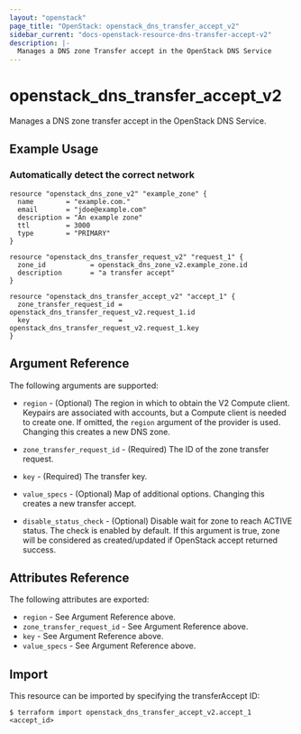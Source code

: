 ```yaml
---
layout: "openstack"
page_title: "OpenStack: openstack_dns_transfer_accept_v2"
sidebar_current: "docs-openstack-resource-dns-transfer-accept-v2"
description: |-
  Manages a DNS zone Transfer accept in the OpenStack DNS Service
---
```


# openstack\_dns\_transfer\_accept\_v2

Manages a DNS zone transfer accept in the OpenStack DNS Service.

## Example Usage

### Automatically detect the correct network

```hcl
resource "openstack_dns_zone_v2" "example_zone" {
  name        = "example.com."
  email       = "jdoe@example.com"
  description = "An example zone"
  ttl         = 3000
  type        = "PRIMARY"
}

resource "openstack_dns_transfer_request_v2" "request_1" {
  zone_id           = openstack_dns_zone_v2.example_zone.id
  description       = "a transfer accept"
}

resource "openstack_dns_transfer_accept_v2" "accept_1" {
  zone_transfer_request_id = openstack_dns_transfer_request_v2.request_1.id
  key                      = openstack_dns_transfer_request_v2.request_1.key
}

```

## Argument Reference

The following arguments are supported:

* `region` - (Optional) The region in which to obtain the V2 Compute client.
    Keypairs are associated with accounts, but a Compute client is needed to
    create one. If omitted, the `region` argument of the provider is used.
    Changing this creates a new DNS zone.

* `zone_transfer_request_id` - (Required) The ID of the zone transfer request.

* `key` - (Required) The transfer key.

* `value_specs` - (Optional) Map of additional options. Changing this creates a
  new transfer accept.

* `disable_status_check` - (Optional) Disable wait for zone to reach ACTIVE
  status. The check is enabled by default. If this argument is true, zone
  will be considered as created/updated if OpenStack accept returned success.

## Attributes Reference

The following attributes are exported:

* `region` - See Argument Reference above.
* `zone_transfer_request_id` - See Argument Reference above.
* `key` - See Argument Reference above.
* `value_specs` - See Argument Reference above.

## Import

This resource can be imported by specifying the transferAccept ID:

```
$ terraform import openstack_dns_transfer_accept_v2.accept_1 <accept_id>
```
